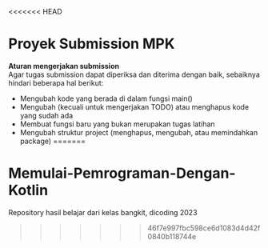<<<<<<< HEAD
# Proyek Submission MPK 

**Aturan mengerjakan submission**<br>
Agar tugas submission dapat diperiksa dan diterima dengan baik, sebaiknya hindari beberapa hal berikut:

- Mengubah kode yang berada di dalam fungsi main()
- Mengubah (kecuali untuk mengerjakan TODO) atau menghapus kode yang sudah ada
- Membuat fungsi baru yang bukan merupakan tugas latihan
- Mengubah struktur project (menghapus, mengubah, atau memindahkan package)
=======
# Memulai-Pemrograman-Dengan-Kotlin
Repository hasil belajar dari kelas bangkit, dicoding 2023
>>>>>>> 46f7e997fbc598ce6d1083d4d42f0840b118744e
